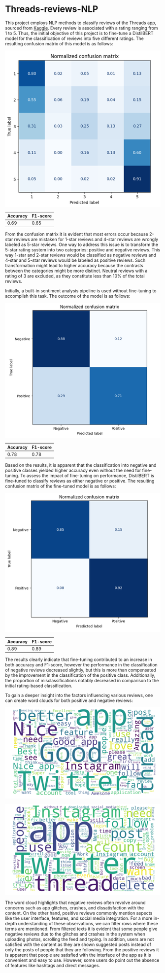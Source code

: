 # Threads-reviews-NLP

This project employs NLP methods to classify reviews of the Threads app, sourced from [Kaggle](https://www.kaggle.com/datasets/saloni1712/threads-an-instagram-app-reviews). Every review is associated with a rating ranging from 1 to 5. Thus, the initial objective of this project is to fine-tune a DistilBERT model for the classification of reviews into five different ratings. The resulting confusion matrix of this model is as follows:

![image](images/CM_ratings.png)

| Accuracy | F1-score | 
|----------|----------|
| 0.69     | 0.65     | 

From the confusion matrix it is evident that most errors occur because 2-star reviews are mistaken for 1-star reviews and 4-star reviews are wrongly labeled as 5-star reviews. One way to address this issue is to transform the 5-star rating system into two categories: positive and negative reviews. This way 1-star and 2-star reviews would be classified as negative reviews and 4-star and 5-star reviews would be labeled as positive reviews. Such transformation might lead to higher accuracy because the contrasts between the categories might be more distinct. Neutral reviews with a rating of 3 are excluded, as they constitute less than 10% of the total reviews.

Initially, a built-in sentiment analysis pipeline is used without fine-tuning to accomplish this task. The outcome of the model is as follows:

![image](images/CM_sentiment_built_in.png)

| Accuracy | F1-score | 
|----------|----------|
| 0.78     | 0.78     | 

Based on the results, it is apparent that the classification into negative and positive classes yielded higher accuracy even without the need for fine-tuning. To assess the impact of fine-tuning on performance, DistilBERT is fine-tuned to classify reviews as either negative or positive. The resulting confusion matrix of the fine-tuned model is as follows:

![image](images/CM_sentiment_fine_tune.png)

| Accuracy | F1-score | 
|----------|----------|
| 0.89     | 0.89     | 

The results clearly indicate that fine-tuning contributed to an increase in both accuracy and F1-score, however the performance in the classification of negative reviews decreased slightly, but this is more than compensated by the improvement in the classification of the positive class. Additionally, the proportion of misclassifications notably decreased in comparison to the initial rating-based classification.

To gain a deeper insight into the factors influencing various reviews, one can create word clouds for both positive and negative reviews:

![image](images/positive.png)

![image](images/negative.png)

The word cloud highlights that negative reviews often revolve around concerns such as app glitches, crashes, and dissatisfaction with the content. On the other hand, positive reviews commonly mention aspects like the user interface, features, and social media integration. For a more in-depth understanding of these observations, we can filter rows where these terms are mentioned. From filtered texts it is evident that some people give negative reviews due to the glitches and crashes in the system when uploading photos, scrolling the feed and typing. In addition, users are not satisfied with the content as they are shown suggested posts instead of only the posts of people that they are following. From the positive reviews it is apparent that people are satisfied with the interface of the app as it is convenient and easy to use. However, some users do point out the absence of features like hashtags and direct messages.
